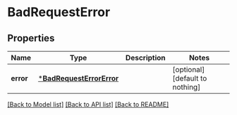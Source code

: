 # BadRequestError


## Properties
Name | Type | Description | Notes
------------ | ------------- | ------------- | -------------
**error** | [***BadRequestErrorError**](BadRequestErrorError.md) |  | [optional] [default to nothing]


[[Back to Model list]](../README.md#models) [[Back to API list]](../README.md#api-endpoints) [[Back to README]](../README.md)


